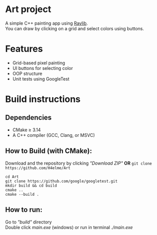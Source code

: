 # Art project
A simple C++ painting app using [Raylib](https://www.raylib.com/).  
You can draw by clicking on a grid and select colors using buttons.

# Features
- Grid-based pixel painting
- UI buttons for selecting color
- OOP structure
- Unit tests using GoogleTest


# Build instructions
## Dependencies
- CMake ≥ 3.14
- A C++ compiler (GCC, Clang, or MSVC)

## How to Build (with CMake):
Download and the repository by clicking *"Download ZIP"* **OR** ```git clone https://github.com/H4elme/Art```
```
cd Art
git clone https://github.com/google/googletest.git    
mkdir build && cd build
cmake ..
cmake --build .
```

## How to run:
Go to *"build"* directory <br/>
Double click *main.exe* (windows) or run in terminal *./main.exe*

